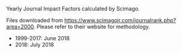 Yearly Journal Impact Factors calculated by Scimago.

Files downloaded from https://www.scimagojr.com/journalrank.php?area=2000.  Please refer to their website for methodology.

* 1999-2017: June 2018
* 2018: July 2018
